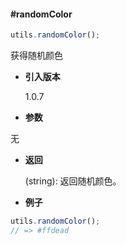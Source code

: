 #### #randomColor

```javascript
utils.randomColor();
```

获得随机颜色

- **引入版本**

    1.0.7

- **参数**

无

- **返回**

    (string): 返回随机颜色。

- **例子**

```javascript
utils.randomColor();
// => #ffdead
```
